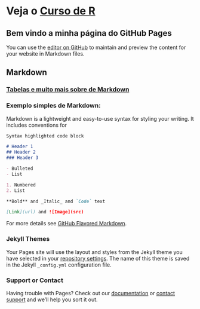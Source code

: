 # Veja o [Curso de R](http://www.gelsleichter.ml/)

## Bem vindo a minha página do GitHub Pages

You can use the [editor on GitHub](https://github.com/Gelsleichter/page/edit/master/README.md) to maintain and preview the content for your website in Markdown files.

## Markdown

### [Tabelas e muito mais sobre de Markdown](https://guides.github.com/features/mastering-markdown/)

### Exemplo simples de Markdown:

Markdown is a lightweight and easy-to-use syntax for styling your writing. It includes conventions for

```markdown
Syntax highlighted code block

# Header 1
## Header 2
### Header 3

- Bulleted
- List

1. Numbered
2. List

**Bold** and _Italic_ and `Code` text

[Link](url) and ![Image](src)
```

For more details see [GitHub Flavored Markdown](https://guides.github.com/features/mastering-markdown/).

### Jekyll Themes

Your Pages site will use the layout and styles from the Jekyll theme you have selected in your [repository settings](https://github.com/Gelsleichter/page/settings). The name of this theme is saved in the Jekyll `_config.yml` configuration file.

### Support or Contact

Having trouble with Pages? Check out our [documentation](https://help.github.com/categories/github-pages-basics/) or [contact support](https://github.com/contact) and we’ll help you sort it out.
